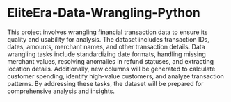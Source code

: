 # EliteEra-Data-Wrangling-Python
This project involves wrangling financial transaction data to ensure its quality and usability for analysis. The dataset includes transaction IDs, dates, amounts, merchant names, and other transaction details. Data wrangling tasks include standardizing date formats, handling missing merchant values, resolving anomalies in refund statuses, and extracting location details. Additionally, new columns will be generated to calculate customer spending, identify high-value customers, and analyze transaction patterns. By addressing these tasks, the dataset will be prepared for comprehensive analysis and insights.

